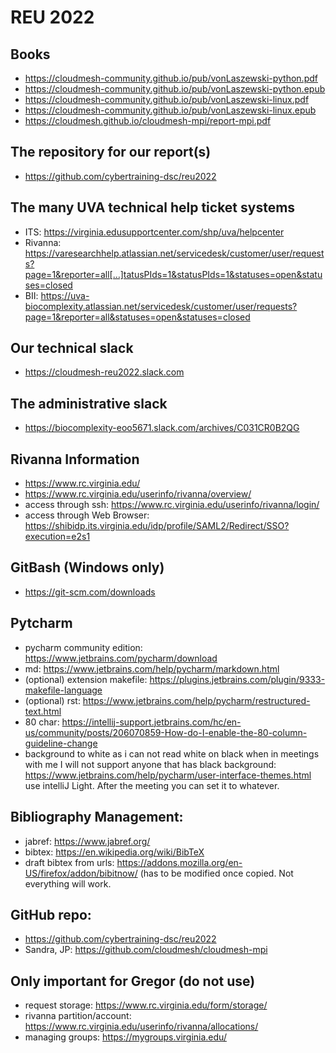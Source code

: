 # REU 2022

## Books

* <https://cloudmesh-community.github.io/pub/vonLaszewski-python.pdf>
* <https://cloudmesh-community.github.io/pub/vonLaszewski-python.epub>
* <https://cloudmesh-community.github.io/pub/vonLaszewski-linux.pdf>
* <https://cloudmesh-community.github.io/pub/vonLaszewski-linux.epub>
* <https://cloudmesh.github.io/cloudmesh-mpi/report-mpi.pdf>

## The repository for our report(s)

* <https://github.com/cybertraining-dsc/reu2022>

## The many UVA technical help ticket systems

* ITS: <https://virginia.edusupportcenter.com/shp/uva/helpcenter>
* Rivanna: <https://varesearchhelp.atlassian.net/servicedesk/customer/user/requests?page=1&reporter=all[…]tatusPIds=1&statusPIds=1&statuses=open&statuses=closed>
* BII: <https://uva-biocomplexity.atlassian.net/servicedesk/customer/user/requests?page=1&reporter=all&statuses=open&statuses=closed>

## Our technical slack

* <https://cloudmesh-reu2022.slack.com>

## The administrative slack

- <https://biocomplexity-eoo5671.slack.com/archives/C031CR0B2QG>

## Rivanna Information

* <https://www.rc.virginia.edu/>
* <https://www.rc.virginia.edu/userinfo/rivanna/overview/>
* access through ssh: <https://www.rc.virginia.edu/userinfo/rivanna/login/>
* access through Web Browser: <https://shibidp.its.virginia.edu/idp/profile/SAML2/Redirect/SSO?execution=e2s1>

## GitBash (Windows only)

* <https://git-scm.com/downloads>

## Pytcharm

* pycharm community edition: <https://www.jetbrains.com/pycharm/download>
* md: <https://www.jetbrains.com/help/pycharm/markdown.html>
* (optional) extension makefile: <https://plugins.jetbrains.com/plugin/9333-makefile-language>
* (optional) rst: <https://www.jetbrains.com/help/pycharm/restructured-text.html>
* 80 char: <https://intellij-support.jetbrains.com/hc/en-us/community/posts/206070859-How-do-I-enable-the-80-column-guideline-change>
* background to white as i can not read white on black when in meetings with me I will not support anyone that has black background: <https://www.jetbrains.com/help/pycharm/user-interface-themes.html> use intelliJ Light. After the meeting you can set it to whatever.

## Bibliography Management:

* jabref: <https://www.jabref.org/>
* bibtex: <https://en.wikipedia.org/wiki/BibTeX>
* draft bibtex from urls: <https://addons.mozilla.org/en-US/firefox/addon/bibitnow/> (has to be modified once copied. Not everything will work.

## GitHub repo:

* <https://github.com/cybertraining-dsc/reu2022>
* Sandra, JP: <https://github.com/cloudmesh/cloudmesh-mpi>

## Only important for Gregor (do not use)

* request storage: <https://www.rc.virginia.edu/form/storage/>
* rivanna partition/account: <https://www.rc.virginia.edu/userinfo/rivanna/allocations/>
* managing groups: <https://mygroups.virginia.edu/>
